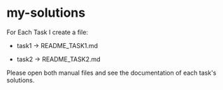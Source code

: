 # my-solutions

For Each Task I create a file:

* task1 -> README_TASK1.md

* task2 -> README_TASK2.md

Please open both manual files and see the documentation of each task's solutions.

